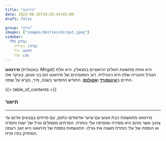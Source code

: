 ```yaml
---
title: "מירגאט"
date: 2023-06-25T19:35:42+03:00
draft: false

group: "אלים"
images: ["images/deities/mirgat.jpeg"]
sidebar:
  מידע כללי:
    נטייה: ניטרלית
    תחום: גורל
    סוג: אלה
---
```


**מירגאט** (באנגלית: Mirgat) היא אחת מתשעת האלים הראשיים במנאלין. היא אלת הגורל והנטייה שלה היא ניטרלית. רוב המאמינים של מירגאט הם בני אנוש, בעיקר אלו החיים ב[**אינגפורד**](../../kingdoms/ingford) ו[**אקולנס**](../../kingdoms/akolance). החודש החמישי בשנה, מיר, נקרא על שמה.

{{< table_of_contents >}}

### תיאור

---

מירגאט מתגשמת כבת אנוש עם שיער אדומדם-כתום, עם פרחים בצבעים אדום עד צהוב אשר מהם היא מסירה ומוסיפה עלי כותרת. הפרחים מסמלים גורל של ישות והסרה או הוספה של עלי כותרת משנה את גורלו.
התגשמות נוספת של מירגאט היא זאב רעמה המחזיק בפיו פרח.
